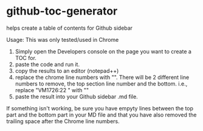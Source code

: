 # github-toc-generator
helps create a table of contents for Github sidebar

Usage: 
This was only tested/used in Chrome

1. Simply open the Developers console on the page you want to create a TOC for.
2. paste the code and run it.
3. copy the results to an editor (notepad++)
4. replace the chrome line numbers with "". There will be 2 different line numbers to remove, the top section line number and the bottom.
  i.e., replace "VM1726:22 " with ""
5. paste the result into your Github sidebar .md file.

If something isn't working, be sure you have empyty lines between the top part and the bottom part in your MD file and that you have also removed the trailing space after the Chrome line numbers.
